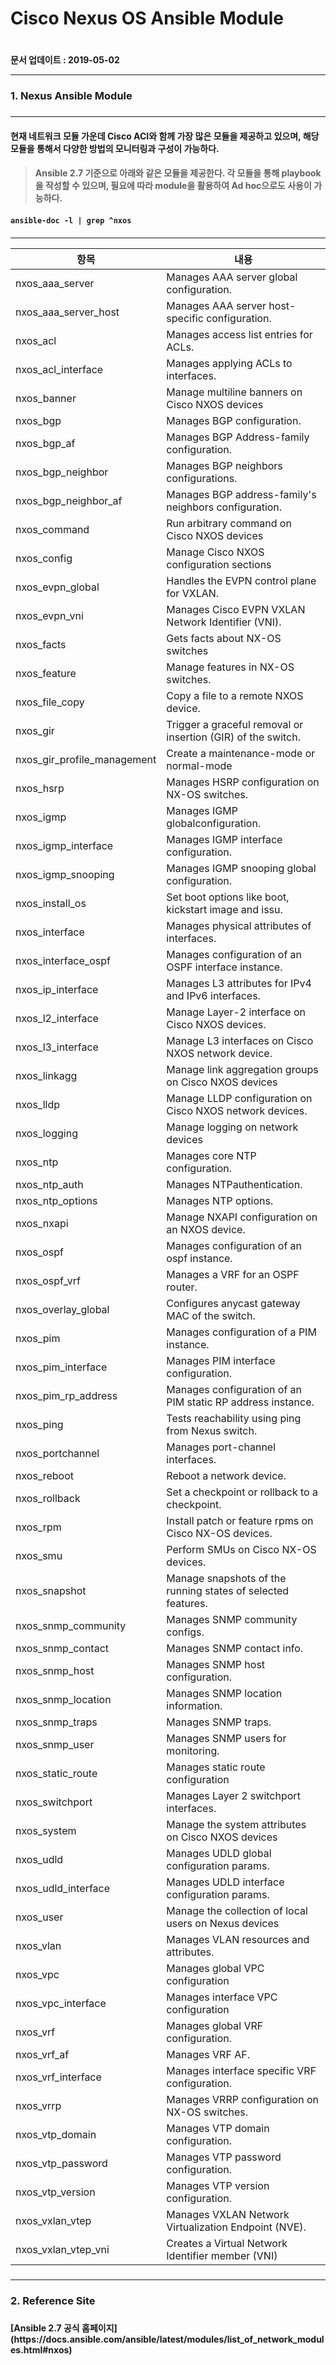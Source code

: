 
<h1>  Cisco Nexus OS Ansible Module <h1>

<h4>  문서 업데이트 : 2019-05-02

---


<h3>  1. Nexus Ansible Module <h3>

---

<h4> 현재 네트워크 모듈 가운데 Cisco ACI와 함께 가장 많은 모듈을 제공하고 있으며, 해당 모듈을 통해서 다양한 방법의 모니터링과 구성이 가능하다.<h4>

> Ansible 2.7 기준으로 아래와 같은 모듈을 제공한다.
> 각 모듈을 통해 playbook을 작성할 수 있으며, 필요에 따라 module을 활용하여 Ad hoc으로도 사용이 가능하다.<h4>


```
ansible-doc -l | grep ^nxos
```

<h5>

---
항목 | 내용 |
---|---|
nxos_aaa_server |  Manages AAA server global configuration. | 
nxos_aaa_server_host| Manages AAA server host-specific configuration.| 
nxos_acl| Manages access list entries for ACLs.| 
nxos_acl_interface|Manages applying ACLs to interfaces.|
nxos_banner | Manage multiline banners on Cisco NXOS devices|   
nxos_bgp | Manages BGP configuration.|
nxos_bgp_af|Manages BGP Address-family configuration.|
nxos_bgp_neighbor|Manages BGP neighbors configurations.| 
nxos_bgp_neighbor_af|Manages BGP address-family's neighbors configuration.|
nxos_command|Run arbitrary command on Cisco NXOS devices|
nxos_config|Manage Cisco NXOS configuration sections|
nxos_evpn_global|Handles the EVPN control plane for VXLAN.|
nxos_evpn_vni|Manages Cisco EVPN VXLAN Network Identifier (VNI).| 
nxos_facts|Gets facts about NX-OS switches | 
nxos_feature|Manage features in NX-OS switches.| 
nxos_file_copy|Copy a file to a remote NXOS device.|
nxos_gir|Trigger a graceful removal or insertion (GIR) of the switch.|
nxos_gir_profile_management|Create a maintenance-mode or normal-mode |profile for GIR.| 
nxos_hsrp|Manages HSRP configuration on NX-OS switches.|
nxos_igmp|Manages IGMP globalconfiguration. |
nxos_igmp_interface |Manages IGMP interface configuration. |
nxos_igmp_snooping  |Manages IGMP snooping global configuration.|
nxos_install_os |Set boot options like boot, kickstart image and issu.| 
nxos_interface   |Manages physical attributes of interfaces.|
nxos_interface_ospf|Manages configuration of an OSPF interface instance. |
nxos_ip_interface |Manages L3 attributes for IPv4 and IPv6 interfaces.|
nxos_l2_interface |Manage Layer-2 interface on Cisco NXOS devices.|
nxos_l3_interface|Manage L3 interfaces on Cisco NXOS network device.|
nxos_linkagg|Manage link aggregation groups on Cisco NXOS devices|
nxos_lldp  | Manage LLDP configuration on Cisco NXOS network devices.|
nxos_logging|Manage logging on network devices|
nxos_ntp |Manages core NTP configuration.|
nxos_ntp_auth|Manages NTPauthentication.|
nxos_ntp_options|Manages NTP options.|
nxos_nxapi|Manage NXAPI configuration on an NXOS device.|
nxos_ospf|Manages configuration of an ospf instance.|
nxos_ospf_vrf | Manages a VRF for an OSPF router.| 
nxos_overlay_global | Configures anycast gateway MAC of the switch.|
nxos_pim|Manages configuration of a PIM instance.| 
nxos_pim_interface|Manages PIM interface configuration.|
nxos_pim_rp_address|Manages configuration of an PIM static RP address instance.|
nxos_ping|Tests reachability using ping from Nexus switch.|
nxos_portchannel|Manages port-channel interfaces.|
nxos_reboot |Reboot a network device.|
nxos_rollback|Set a checkpoint or rollback to a checkpoint.|
nxos_rpm|Install patch or feature rpms on Cisco NX-OS devices.|
nxos_smu|Perform SMUs on Cisco NX-OS devices. |
nxos_snapshot|Manage snapshots of the running states of selected features.|
nxos_snmp_community|Manages SNMP community configs.|
nxos_snmp_contact|Manages SNMP contact info.|
nxos_snmp_host | Manages SNMP host configuration.|
nxos_snmp_location | Manages SNMP location information.|
nxos_snmp_traps|Manages SNMP traps.|                                       
nxos_snmp_user |Manages SNMP users for monitoring.|
nxos_static_route|Manages static route configuration|
nxos_switchport | Manages Layer 2 switchport interfaces.  
nxos_system  | Manage the system attributes on Cisco NXOS devices |
nxos_udld | Manages UDLD global configuration params.|
nxos_udld_interface |Manages UDLD interface configuration params.|
nxos_user | Manage the collection of local users on Nexus devices |
nxos_vlan|Manages VLAN resources and attributes.|
nxos_vpc | Manages global VPC configuration |
nxos_vpc_interface | Manages interface VPC configuration |
nxos_vrf | Manages global VRF configuration.|
nxos_vrf_af |Manages VRF AF.|
nxos_vrf_interface  |Manages interface specific VRF configuration.|
nxos_vrrp | Manages VRRP configuration on NX-OS switches. |
nxos_vtp_domain | Manages VTP domain configuration. |
nxos_vtp_password |Manages VTP password configuration.|
nxos_vtp_version|Manages VTP version configuration. |
nxos_vxlan_vtep |Manages VXLAN Network Virtualization Endpoint (NVE).|
nxos_vxlan_vtep_vni|Creates a Virtual Network Identifier member (VNI)|
<h5>

---

<h3> 2. Reference Site <h3>
<h4>
[Ansible 2.7 공식 홈페이지](https://docs.ansible.com/ansible/latest/modules/list_of_network_modules.html#nxos)

<h4>


